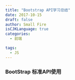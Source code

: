 ```yaml
---
title: "Bootstrap API学习总结"
date: 2017-10-15
draft: false
author: Small Fire
isCJKLanguage: true
categories: 
  - 前端

tags: 
  - JS
---
```




### BootStrap 标准API使用

